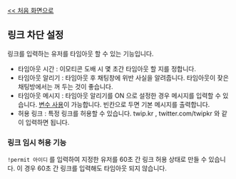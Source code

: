 [<< 처음 화면으로](../index.md)

## 링크 차단 설정
링크를 입력하는 유저를 타임아웃 할 수 있는 기능입니다.

* 타임아웃 시간 : 이모티콘 도배 시 몇 초간 타임아웃 할 지를 정합니다.
* 타임아웃 알리기 : 타임아웃 후 채팅창에 위반 사실을 알려줍니다. 타임아웃이 잦은 채팅방에서는 꺼 두는 것이 좋습니다.
* 타임아웃 메시지 : 타임아웃 알리기를 ON 으로 설정한 경우 메시지를 입력할 수 있습니다. [변수 사용](../variables.md)이 가능합니다. 빈칸으로 두면 기본 메시지를 출력합니다.
* 허용 링크 : 특정 링크를 허용할 수 있습니다. twip.kr , twitter.com/twipkr 와 같이 입력하면 됩니다.

### 링크 임시 허용 기능
`!permit 아이디` 를 입력하여 지정한 유저를 60초 간 링크 허용 상태로 만들 수 있습니다. 이 경우 60초 간 링크를 입력해도 타임아웃 되지 않습니다.
